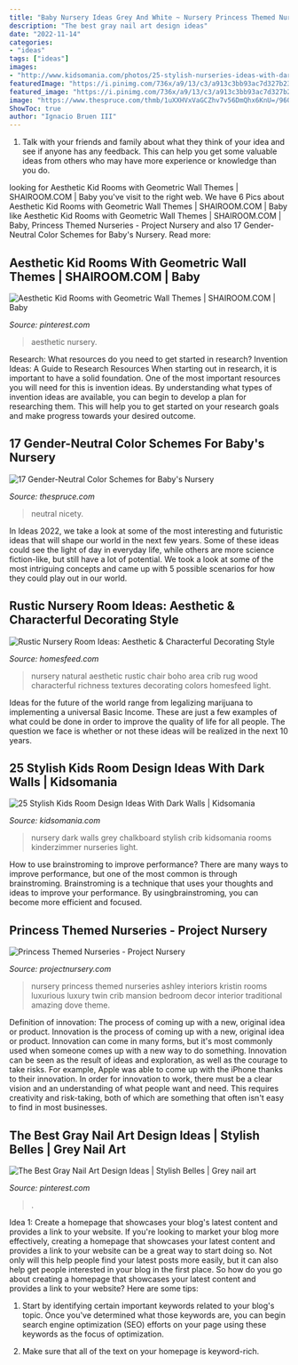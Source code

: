 ```yaml
---
title: "Baby Nursery Ideas Grey And White ~ Nursery Princess Themed Nurseries Ashley Interiors Kristin Rooms Luxurious Luxury Twin Crib Mansion Bedroom Decor Interior Traditional Amazing Dove Theme"
description: "The best gray nail art design ideas"
date: "2022-11-14"
categories:
- "ideas"
tags: ["ideas"]
images:
- "http://www.kidsomania.com/photos/25-stylish-nurseries-ideas-with-dark-walls-6.jpg"
featuredImage: "https://i.pinimg.com/736x/a9/13/c3/a913c3bb93ac7d327b23366e04bc40f1.jpg"
featured_image: "https://i.pinimg.com/736x/a9/13/c3/a913c3bb93ac7d327b23366e04bc40f1.jpg"
image: "https://www.thespruce.com/thmb/1uXXHVxVaGCZhv7v56DmQhx6KnU=/960x0/filters:no_upscale():max_bytes(150000):strip_icc()/RainbowNursery-56aa969a3df78cf772b45197.jpg"
ShowToc: true
author: "Ignacio Bruen III"
---
```



1. Talk with your friends and family about what they think of your idea and see if anyone has any feedback. This can help you get some valuable ideas from others who may have more experience or knowledge than you do.

	

		
looking for Aesthetic Kid Rooms with Geometric Wall Themes | SHAIROOM.COM | Baby you've visit to the right web. We have 6 Pics about Aesthetic Kid Rooms with Geometric Wall Themes | SHAIROOM.COM | Baby like Aesthetic Kid Rooms with Geometric Wall Themes | SHAIROOM.COM | Baby, Princess Themed Nurseries - Project Nursery and also 17 Gender-Neutral Color Schemes for Baby&#039;s Nursery. Read more:
		
    
## Aesthetic Kid Rooms With Geometric Wall Themes | SHAIROOM.COM | Baby

<img loading=lazy src="https://i.pinimg.com/736x/a9/13/c3/a913c3bb93ac7d327b23366e04bc40f1.jpg" onerror="this.onerror=null;this.src='https://tse1.mm.bing.net/th?id=OIP.vq-e3CxCmoOylIRNAZtBbgHaJ3&amp;pid=15.1';" alt="Aesthetic Kid Rooms with Geometric Wall Themes | SHAIROOM.COM | Baby">

_Source: pinterest.com_

>aesthetic nursery. 

	

Research: What resources do you need to get started in research?
Invention Ideas: A Guide to Research Resources
When starting out in research, it is important to have a solid foundation. One of the most important resources you will need for this is invention ideas. By understanding what types of invention ideas are available, you can begin to develop a plan for researching them. This will help you to get started on your research goals and make progress towards your desired outcome.

    
## 17 Gender-Neutral Color Schemes For Baby&#039;s Nursery

<img loading=lazy src="https://www.thespruce.com/thmb/1uXXHVxVaGCZhv7v56DmQhx6KnU=/960x0/filters:no_upscale():max_bytes(150000):strip_icc()/RainbowNursery-56aa969a3df78cf772b45197.jpg" onerror="this.onerror=null;this.src='https://tse1.mm.bing.net/th?id=OIP.a9y_WUPisF17409hSiNpcwHaJ4&amp;pid=15.1';" alt="17 Gender-Neutral Color Schemes for Baby&#039;s Nursery">

_Source: thespruce.com_

>neutral nicety. 

	

In Ideas 2022, we take a look at some of the most interesting and futuristic ideas that will shape our world in the next few years. Some of these ideas could see the light of day in everyday life, while others are more science fiction-like, but still have a lot of potential. We took a look at some of the most intriguing concepts and came up with 5 possible scenarios for how they could play out in our world.

    
## Rustic Nursery Room Ideas: Aesthetic &amp; Characterful Decorating Style

<img loading=lazy src="http://homesfeed.com/wp-content/uploads/2018/06/rustic-boho-nursery-room-idea-ethnic-area-rug-light-wood-baby-crib-light-wood-nursery-chair-natural-fiber-made-pouch-light-wood-floors.jpg" onerror="this.onerror=null;this.src='https://tse4.mm.bing.net/th?id=OIP.NrSqA5haXNHw6DKB6vztfAHaJQ&amp;pid=15.1';" alt="Rustic Nursery Room Ideas: Aesthetic &amp; Characterful Decorating Style">

_Source: homesfeed.com_

>nursery natural aesthetic rustic chair boho area crib rug wood characterful richness textures decorating colors homesfeed light. 

	

Ideas for the future of the world range from legalizing marijuana to implementing a universal Basic Income. These are just a few examples of what could be done in order to improve the quality of life for all people. The question we face is whether or not these ideas will be realized in the next 10 years.

    
## 25 Stylish Kids Room Design Ideas With Dark Walls | Kidsomania

<img loading=lazy src="http://www.kidsomania.com/photos/25-stylish-nurseries-ideas-with-dark-walls-6.jpg" onerror="this.onerror=null;this.src='https://tse3.mm.bing.net/th?id=OIP.rlLxeeYPozDuw5Tu0uPUWAHaFX&amp;pid=15.1';" alt="25 Stylish Kids Room Design Ideas With Dark Walls | Kidsomania">

_Source: kidsomania.com_

>nursery dark walls grey chalkboard stylish crib kidsomania rooms kinderzimmer nurseries light. 

	

How to use brainstroming to improve performance?
There are many ways to improve performance, but one of the most common is through brainstroming. Brainstroming is a technique that uses your thoughts and ideas to improve your performance. By usingbrainstroming, you can become more efficient and focused.

    
## Princess Themed Nurseries - Project Nursery

<img loading=lazy src="http://st.houzz.com/simgs/8601cffe03692a2c_8-1011/traditional-nursery.jpg" onerror="this.onerror=null;this.src='https://tse4.mm.bing.net/th?id=OIP.neC244Am0krPK525uecG9gHaF1&amp;pid=15.1';" alt="Princess Themed Nurseries - Project Nursery">

_Source: projectnursery.com_

>nursery princess themed nurseries ashley interiors kristin rooms luxurious luxury twin crib mansion bedroom decor interior traditional amazing dove theme. 

	

Definition of innovation: The process of coming up with a new, original idea or product.
Innovation is the process of coming up with a new, original idea or product. Innovation can come in many forms, but it's most commonly used when someone comes up with a new way to do something. Innovation can be seen as the result of ideas and exploration, as well as the courage to take risks. For example, Apple was able to come up with the iPhone thanks to their innovation. In order for innovation to work, there must be a clear vision and an understanding of what people want and need. This requires creativity and risk-taking, both of which are something that often isn't easy to find in most businesses.

    
## The Best Gray Nail Art Design Ideas | Stylish Belles | Grey Nail Art

<img loading=lazy src="https://i.pinimg.com/736x/20/c6/aa/20c6aa18c635e8e0e9c62d5689fbbf8f.jpg" onerror="this.onerror=null;this.src='https://tse4.mm.bing.net/th?id=OIP.ChG7o0jw73Ej_zmqxmHAsQHaJ3&amp;pid=15.1';" alt="The Best Gray Nail Art Design Ideas | Stylish Belles | Grey nail art">

_Source: pinterest.com_

>. 

	

Idea 1: Create a homepage that showcases your blog's latest content and provides a link to your website.
If you're looking to market your blog more effectively, creating a homepage that showcases your latest content and provides a link to your website can be a great way to start doing so. Not only will this help people find your latest posts more easily, but it can also help get people interested in your blog in the first place. So how do you go about creating a homepage that showcases your latest content and provides a link to your website? Here are some tips:
1. Start by identifying certain important keywords related to your blog's topic. Once you've determined what those keywords are, you can begin search engine optimization (SEO) efforts on your page using these keywords as the focus of optimization.

2. Make sure that all of the text on your homepage is keyword-rich.

